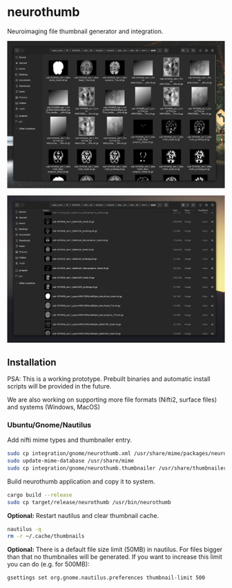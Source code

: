 # neurothumb

Neuroimaging file thumbnail generator and integration.

![Screenshot 1](doc/screen1.png)

![Screenshot 2](doc/screen2.png)

## Installation

PSA: This is a working prototype. Prebuilt binaries and automatic install scripts will be provided in the future.

We are also working on supporting more file formats (Nifti2, surface files) and systems (Windows, MacOS)

### Ubuntu/Gnome/Nautilus

Add nifti mime types and thumbnailer entry.

```bash
sudo cp integration/gnome/neurothumb.xml /usr/share/mime/packages/neurothumb.xml
sudo update-mime-database /usr/share/mime
sudo cp integration/gnome/neurothumb.thumbnailer /usr/share/thumbnailers/neurothumb.thumbnailer
```

Build neurothumb application and copy it to system.

```bash
cargo build --release
sudo cp target/release/neurothumb /usr/bin/neurothumb
```

**Optional:** Restart nautilus and clear thumbnail cache.

```bash
nautilus -q
rm -r ~/.cache/thumbnails
```

**Optional:** There is a default file size limit (50MB) in nautilus. For files bigger than that no thumbnailes will be generated.
If you want to increase this limit you can do (e.g. for 500MB):

```bash
gsettings set org.gnome.nautilus.preferences thumbnail-limit 500
```
